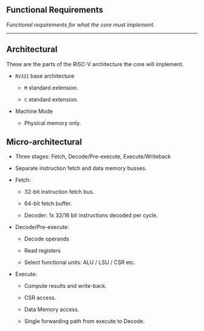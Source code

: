 
## Functional Requirements

*Functional requirements for what the core must implement.*

---

## Architectural

These are the parts of the RISC-V architecture the core will
implement.

- `RV32I` base architecture

  - `M` standard extension.

  - `C` standard extension.

- Machine Mode

  - Physical memory only.


## Micro-architectural

- Three stages: Fetch, Decode/Pre-execute, Execute/Writeback

- Separate instruction fetch and data memory busses.

- Fetch:

  - 32-bit instruction fetch bus.

  - 64-bit fetch buffer.

  - Decoder: 1x 32/16 bit instructions decoded per cycle.

- Decode/Pre-execute:

  - Decode operands
  
  - Read registers

  - Select functional units: ALU / LSU / CSR etc.

- Execute:

  - Compute results and write-back.

  - CSR access.

  - Data Memory access.

  - Single forwarding path from execute to Decode.
